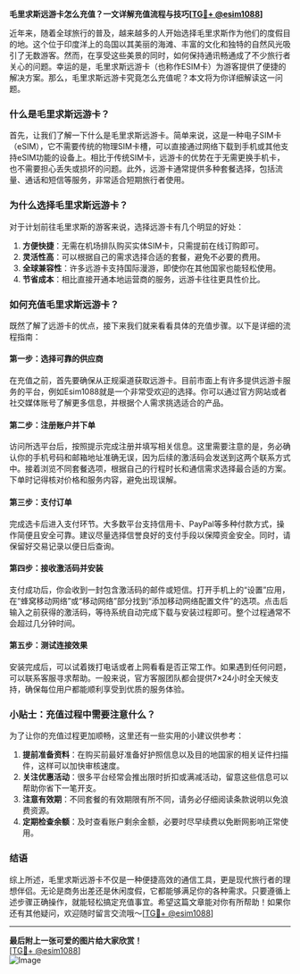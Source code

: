 **毛里求斯远游卡怎么充值？一文详解充值流程与技巧[[TG💪+ @esim1088](https://t.me/s/esim1088)]**

近年来，随着全球旅行的普及，越来越多的人开始选择毛里求斯作为他们的度假目的地。这个位于印度洋上的岛国以其美丽的海滩、丰富的文化和独特的自然风光吸引了无数游客。然而，在享受这些美景的同时，如何保持通讯畅通成了不少旅行者关心的问题。幸运的是，毛里求斯远游卡（也称作ESIM卡）为游客提供了便捷的解决方案。那么，毛里求斯远游卡究竟怎么充值呢？本文将为你详细解读这一问题。

### 什么是毛里求斯远游卡？

首先，让我们了解一下什么是毛里求斯远游卡。简单来说，这是一种电子SIM卡（eSIM），它不需要传统的物理SIM卡槽，可以直接通过网络下载到手机或其他支持eSIM功能的设备上。相比于传统SIM卡，远游卡的优势在于无需更换手机卡，也不需要担心丢失或损坏的问题。此外，远游卡通常提供多种套餐选择，包括流量、通话和短信等服务，非常适合短期旅行者使用。

### 为什么选择毛里求斯远游卡？

对于计划前往毛里求斯的游客来说，选择远游卡有几个明显的好处：

1. **方便快捷**：无需在机场排队购买实体SIM卡，只需提前在线订购即可。
2. **灵活性高**：可以根据自己的需求选择合适的套餐，避免不必要的费用。
3. **全球兼容性**：许多远游卡支持国际漫游，即使你在其他国家也能轻松使用。
4. **节省成本**：相比直接开通本地运营商的服务，远游卡往往更具性价比。

### 如何充值毛里求斯远游卡？

既然了解了远游卡的优点，接下来我们就来看看具体的充值步骤。以下是详细的流程指南：

#### 第一步：选择可靠的供应商

在充值之前，首先要确保从正规渠道获取远游卡。目前市面上有许多提供远游卡服务的平台，例如Esim1088就是一个非常受欢迎的选择。你可以通过官方网站或者社交媒体账号了解更多信息，并根据个人需求挑选适合的产品。

#### 第二步：注册账户并下单

访问所选平台后，按照提示完成注册并填写相关信息。这里需要注意的是，务必确认你的手机号码和邮箱地址准确无误，因为后续的激活码会发送到这两个联系方式中。接着浏览不同套餐选项，根据自己的行程时长和通信需求选择最合适的方案。下单时记得核对价格和服务内容，避免出现误解。

#### 第三步：支付订单

完成选卡后进入支付环节。大多数平台支持信用卡、PayPal等多种付款方式，操作简便且安全可靠。建议尽量选择信誉良好的支付手段以保障资金安全。同时，请保留好交易记录以便日后查询。

#### 第四步：接收激活码并安装

支付成功后，你会收到一封包含激活码的邮件或短信。打开手机上的“设置”应用，在“蜂窝移动网络”或“移动网络”部分找到“添加移动网络配置文件”的选项。点击后输入之前获得的激活码，等待系统自动完成下载与安装过程即可。整个过程通常不会超过几分钟时间。

#### 第五步：测试连接效果

安装完成后，可以试着拨打电话或者上网看看是否正常工作。如果遇到任何问题，可以联系客服寻求帮助。一般来说，官方客服团队都会提供7×24小时全天候支持，确保每位用户都能顺利享受到优质的服务体验。

### 小贴士：充值过程中需要注意什么？

为了让你的充值过程更加顺畅，这里还有一些实用的小建议供参考：

1. **提前准备资料**：在购买前最好准备好护照信息以及目的地国家的相关证件扫描件，这样可以加快审核速度。
2. **关注优惠活动**：很多平台经常会推出限时折扣或满减活动，留意这些信息可以帮助你省下一笔开支。
3. **注意有效期**：不同套餐的有效期限有所不同，请务必仔细阅读条款说明以免浪费资源。
4. **定期检查余额**：及时查看账户剩余金额，必要时尽早续费以免断网影响正常使用。

### 结语

综上所述，毛里求斯远游卡不仅是一种便捷高效的通信工具，更是现代旅行者的理想伴侣。无论是商务出差还是休闲度假，它都能够满足你的各种需求。只要遵循上述步骤正确操作，就能轻松搞定充值事宜。希望这篇文章能对你有所帮助！如果你还有其他疑问，欢迎随时留言交流哦～[[TG💪+ @esim1088](https://t.me/s/esim1088)]

---

**最后附上一张可爱的图片给大家欣赏！**  
[[TG💪+ @esim1088](https://t.me/s/esim1088)]  
![Image](https://i.postimg.cc/4NQfJmqS/Snipaste-2025-05-13-00-14-12.png)